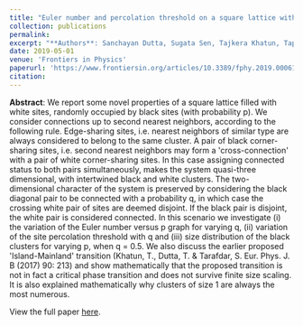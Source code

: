 ```yaml
---
title: "Euler number and percolation threshold on a square lattice with diagonal connection probability and revisiting the island-mainland transition"
collection: publications
permalink:
excerpt: "**Authors**: Sanchayan Dutta, Sugata Sen, Tajkera Khatun, Tapati Dutta, Sujata Tarafdar"
date: 2019-05-01
venue: 'Frontiers in Physics'
paperurl: 'https://www.frontiersin.org/articles/10.3389/fphy.2019.00061/full'
citation:
---
```

**Abstract**: We report some novel properties of a square lattice filled with white sites, randomly occupied by black sites (with probability p). We consider connections up to second nearest neighbors, according to the following rule. Edge-sharing sites, i.e. nearest neighbors of similar type are always considered to belong to the same cluster. A pair of black corner-sharing sites, i.e. second nearest neighbors may form a 'cross-connection' with a pair of white corner-sharing sites. In this case assigning connected status to both pairs simultaneously, makes the system quasi-three dimensional, with intertwined black and white clusters. The two-dimensional character of the system is preserved by considering the black diagonal pair to be connected with a probability q, in which case the crossing white pair of sites are deemed disjoint. If the black pair is disjoint, the white pair is considered connected. In this scenario we investigate (i) the variation of the Euler number versus p graph for varying q, (ii) variation of the site percolation threshold with q and (iii) size distribution of the black clusters for varying p, when q = 0.5. We also discuss the earlier proposed 'Island-Mainland' transition (Khatun, T., Dutta, T. & Tarafdar, S. Eur. Phys. J. B (2017) 90: 213) and show mathematically that the proposed transition is not in fact a critical phase transition and does not survive finite size scaling. It is also explained mathematically why clusters of size 1 are always the most numerous.

View the full paper [here](https://www.frontiersin.org/articles/10.3389/fphy.2019.00061/full).
